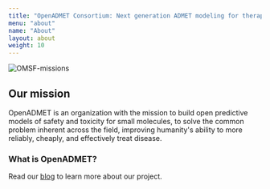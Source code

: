 ```yaml
---
title: "OpenADMET Consortium: Next generation ADMET modeling for therapeutic development"
menu: "about"
name: "About"
layout: about
weight: 10
---
```


![OMSF-missions](/images/grant-avoidome.png)

## Our mission

OpenADMET is an organization with the mission to build open predictive models of safety and toxicity for small molecules, to solve the common problem inherent across the field, improving humanity's ability to more reliably, cheaply, and effectively treat disease.

### What is OpenADMET? 
Read our [blog](/community/blogs/whatisopenadmet/) to learn more about our project.
